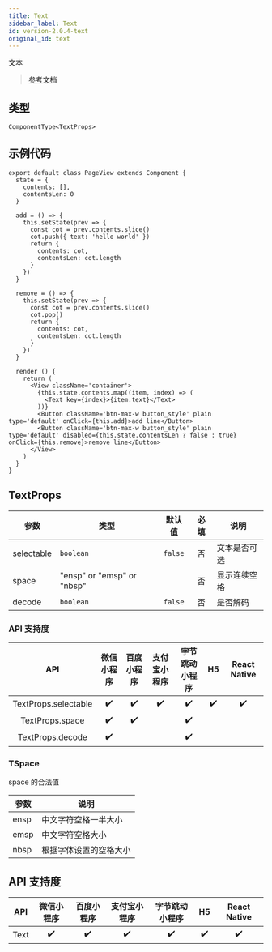 ```yaml
---
title: Text
sidebar_label: Text
id: version-2.0.4-text
original_id: text
---
```


文本

> [参考文档](https://developers.weixin.qq.com/miniprogram/dev/component/text.html)

## 类型

```tsx
ComponentType<TextProps>
```

## 示例代码

```tsx
export default class PageView extends Component {
  state = {
    contents: [],
    contentsLen: 0
  }

  add = () => {
    this.setState(prev => {
      const cot = prev.contents.slice()
      cot.push({ text: 'hello world' })
      return {
        contents: cot,
        contentsLen: cot.length
      }
    })
  }

  remove = () => {
    this.setState(prev => {
      const cot = prev.contents.slice()
      cot.pop()
      return {
        contents: cot,
        contentsLen: cot.length
      }
    })
  }

  render () {
    return (
      <View className='container'>
        {this.state.contents.map((item, index) => (
          <Text key={index}>{item.text}</Text>
        ))}
        <Button className='btn-max-w button_style' plain type='default' onClick={this.add}>add line</Button>
        <Button className='btn-max-w button_style' plain type='default' disabled={this.state.contentsLen ? false : true} onClick={this.remove}>remove line</Button>
      </View>
    )
  }
}
```

## TextProps

| 参数 | 类型 | 默认值 | 必填 | 说明 |
| --- | --- | :---: | :---: | --- |
| selectable | `boolean` | `false` | 否 | 文本是否可选 |
| space | "ensp" or "emsp" or "nbsp" |  | 否 | 显示连续空格 |
| decode | `boolean` | `false` | 否 | 是否解码 |

### API 支持度

| API | 微信小程序 | 百度小程序 | 支付宝小程序 | 字节跳动小程序 | H5 | React Native |
| :---: | :---: | :---: | :---: | :---: | :---: | :---: |
| TextProps.selectable | ✔️ | ✔️ | ✔️ | ✔️ | ✔️ | ✔️ |
| TextProps.space | ✔️ | ✔️ |  | ✔️ |  |  |
| TextProps.decode | ✔️ |  |  | ✔️ |  |  |

### TSpace

space 的合法值

| 参数 | 说明 |
| --- | --- |
| ensp | 中文字符空格一半大小 |
| emsp | 中文字符空格大小 |
| nbsp | 根据字体设置的空格大小 |

## API 支持度

| API | 微信小程序 | 百度小程序 | 支付宝小程序 | 字节跳动小程序 | H5 | React Native |
| :---: | :---: | :---: | :---: | :---: | :---: | :---: |
| Text | ✔️ | ✔️ | ✔️ | ✔️ | ✔️ | ✔️ |
